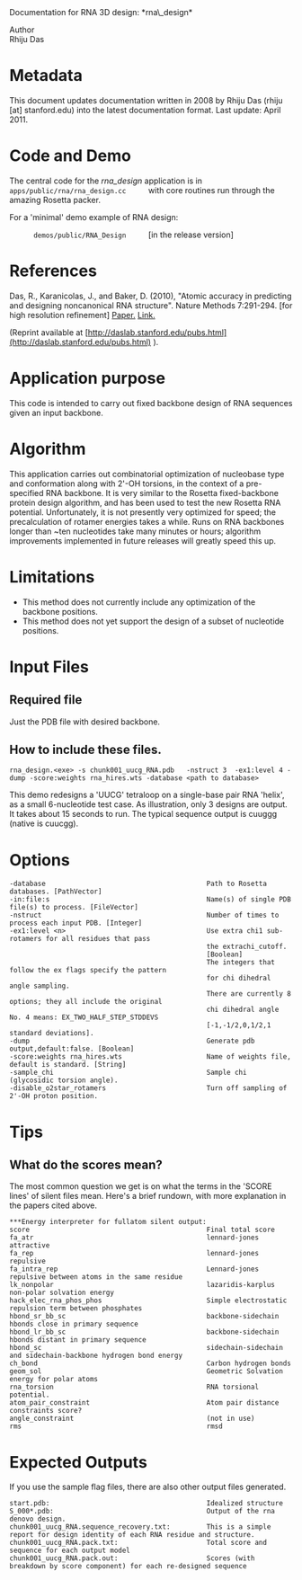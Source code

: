 <!-- --- title: Rna Design -->Documentation for RNA 3D design: *rna\_design*

 Author   
Rhiju Das

Metadata
========

This document updates documentation written in 2008 by Rhiju Das (rhiju [at] stanford.edu) into the latest documentation format. Last update: April 2011.

Code and Demo
=============

The central code for the *rna\_design* application is in `       apps/public/rna/rna_design.cc      ` with core routines run through the amazing Rosetta packer.

For a 'minimal' demo example of RNA design:

`       demos/public/RNA_Design      ` [in the release version]

References
==========

Das, R., Karanicolas, J., and Baker, D. (2010), "Atomic accuracy in predicting and designing noncanonical RNA structure". Nature Methods 7:291-294. [for high resolution refinement] [Paper.](http://www.stanford.edu/~rhiju/DasKaranicolasBaker2010ALL.pdf) [Link.](http://www.nature.com/nmeth/journal/v7/n4/abs/nmeth.1433.html)

(Reprint available at [http://daslab.stanford.edu/pubs.html](http://daslab.stanford.edu/pubs.html) ).

Application purpose
===========================================

This code is intended to carry out fixed backbone design of RNA sequences given an input backbone.

Algorithm
=========

This application carries out combinatorial optimization of nucleobase type and conformation along with 2'-OH torsions, in the context of a pre-specified RNA backbone. It is very similar to the Rosetta fixed-backbone protein design algorithm, and has been used to test the new Rosetta RNA potential. Unfortunately, it is not presently very optimized for speed; the precalculation of rotamer energies takes a while. Runs on RNA backbones longer than \~ten nucleotides take many minutes or hours; algorithm improvements implemented in future releases will greatly speed this up.

Limitations
===========

-   This method does not currently include any optimization of the backbone positions.
-   This method does not yet support the design of a subset of nucleotide positions.

Input Files
===========

Required file
-------------

Just the PDB file with desired backbone.

How to include these files.
---------------------------

```
rna_design.<exe> -s chunk001_uucg_RNA.pdb   -nstruct 3  -ex1:level 4 -dump -score:weights rna_hires.wts -database <path to database>
```

This demo redesigns a 'UUCG' tetraloop on a single-base pair RNA 'helix', as a small 6-nucleotide test case. As illustration, only 3 designs are output. It takes about 15 seconds to run. The typical sequence output is cuuggg (native is cuucgg).

Options
=======

```
-database                                        Path to Rosetta databases. [PathVector]
-in:file:s                                       Name(s) of single PDB file(s) to process. [FileVector]
-nstruct                                         Number of times to process each input PDB. [Integer]
-ex1:level <n>                                   Use extra chi1 sub-rotamers for all residues that pass
                                                 the extrachi_cutoff.
                                                 [Boolean]
                                                 The integers that follow the ex flags specify the pattern
                                                 for chi dihedral angle sampling.
                                                 There are currently 8 options; they all include the original
                                                 chi dihedral angle No. 4 means: EX_TWO_HALF_STEP_STDDEVS
                                                 [-1,-1/2,0,1/2,1 standard deviations].
-dump                                            Generate pdb output,default:false. [Boolean]
-score:weights rna_hires.wts                     Name of weights file, default is standard. [String]
-sample_chi                                      Sample chi (glycosidic torsion angle).
-disable_o2star_rotamers                         Turn off sampling of 2'-OH proton position.
```

Tips
====

What do the scores mean?
------------------------

The most common question we get is on what the terms in the 'SCORE lines' of silent files mean. Here's a brief rundown, with more explanation in the papers cited above.

```
***Energy interpreter for fullatom silent output:
score                                            Final total score
fa_atr                                           lennard-jones attractive
fa_rep                                           lennard-jones repulsive
fa_intra_rep                                     Lennard-jones repulsive between atoms in the same residue
lk_nonpolar                                      lazaridis-karplus non-polar solvation energy
hack_elec_rna_phos_phos                          Simple electrostatic repulsion term between phosphates
hbond_sr_bb_sc                                   backbone-sidechain hbonds close in primary sequence
hbond_lr_bb_sc                                   backbone-sidechain hbonds distant in primary sequence
hbond_sc                                         sidechain-sidechain and sidechain-backbone hydrogen bond energy
ch_bond                                          Carbon hydrogen bonds
geom_sol                                         Geometric Solvation energy for polar atoms
rna_torsion                                      RNA torsional potential.
atom_pair_constraint                             Atom pair distance constraints score?
angle_constraint                                 (not in use)
rms                                              rmsd
```

Expected Outputs
================

If you use the sample flag files, there are also other output files generated.

```
start.pdb:                                       Idealized structure
S_000*.pdb:                                      Output of the rna denovo design.
chunk001_uucg_RNA.sequence_recovery.txt:         This is a simple report for design identity of each RNA residue and structure.
chunk001_uucg_RNA.pack.txt:                      Total score and sequence for each output model
chunk001_uucg_RNA.pack.out:                      Scores (with breakdown by score component) for each re-designed sequence
```
